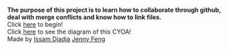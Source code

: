 
 
**The purpose of this project is to learn how to collaborate through github, deal with merge conflicts and know how to link files.**   
Click [here](home.md) to begin!  
Click [here](https://docs.google.com/drawings/d/1XTpdrDMrLos0e3IPZEXOWTMstYV9VfUcmv0b4nAkpMs/edit) to see the diagram of this CYOA!    
Made by [Issam Djadja](https://github.com/IssamDjadja) [Jenny Feng](https://github.com/jennyf0792)  